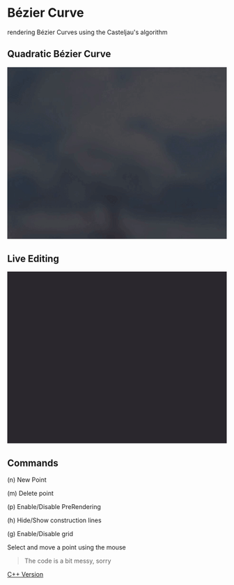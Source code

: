 # Bézier Curve
 rendering Bézier Curves using the Casteljau's algorithm

## Quadratic Bézier Curve
![QuadraticCurve](./img/QuadraticCurve.gif)

## Live Editing
![Editing](./img/Editing.gif)

## Commands
(n) New Point 

(m) Delete point

(p) Enable/Disable PreRendering

(h) Hide/Show construction lines

(g) Enable/Disable grid

Select and move a point using the mouse


> The code is a bit messy, sorry

[C++ Version](https://github.com/PoulDev/BezierCurves/tree/cpp)
